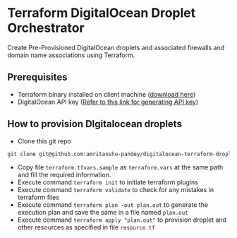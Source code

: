 # Terraform DigitalOcean Droplet Orchestrator

Create Pre-Provisioned DigitalOcean droplets and associated firewalls and
domain name associations using Terraform.

## Prerequisites 
- Terraform binary installed on client machine ([download here](https://www.terraform.io/downloads.html))
- DigitalOcean API key ([Refer to this link for generating API key](https://www.digitalocean.com/community/tutorials/how-to-use-the-digitalocean-api-v2))

## How to provision DIgitalocean droplets
- Clone this git repo
```bash
git clone git@github.com:amritanshu-pandey/digitalocean-terraform-droplet-orchestrator.git
```
- Copy file `terraform.tfvars.sample` as `terraform.vars` at the same path
and fill the required information.
- Execute command `terraform init` to initiate terraform plugins
- Execute command `terraform validate` to check for any mistakes in terraform files
- Execute command `terraform plan -out plan.out` to generate the execution plan and
save the same in a file named `plan.out`
- Execute command `terraform apply "plan.out"` to provision droplet and other
resources as specified in file `resource.tf`